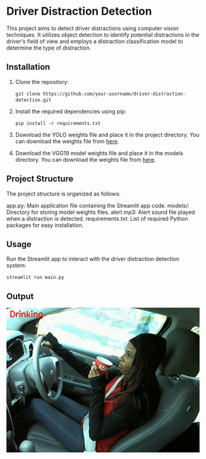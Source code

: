 # Driver Distraction Detection

This project aims to detect driver distractions using computer vision techniques. It utilizes object detection to identify potential distractions in the driver's field of view and employs a distraction classification model to determine the type of distraction.

## Installation

1. Clone the repository:

   ```shell
   git clone https://github.com/your-username/driver-distraction-detection.git

2. Install the required dependencies using pip:
   
   ```shell
   pip install -r requirements.txt

3. Download the YOLO weights file and place it in the project directory. You can download the weights file from [here](https://drive.google.com/file/d/1FiM0xf7engfJIrbDJptG-GBRh5nlLKe7/view?usp=sharing).

4. Download the VGG19 model weights file and place it in the models directory. You can download the weights file from [here](https://drive.google.com/file/d/1TeYYVQOgMGzx9gZg-WknPoXt7YeDHpz0/view?usp=sharing).

## Project Structure
The project structure is organized as follows:

app.py: Main application file containing the Streamlit app code.
models/: Directory for storing model weights files.
alert.mp3: Alert sound file played when a distraction is detected.
requirements.txt: List of required Python packages for easy installation.

## Usage
Run the Streamlit app to interact with the driver distraction detection system:

```shell
streamlit run main.py 
```
## Output
![Output](/images/ezgif-1-ef1e0147eb.gif)



